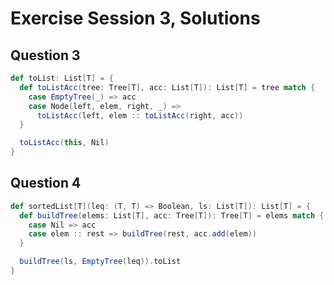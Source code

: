 # Exercise Session 3, Solutions

## Question 3

```scala
def toList: List[T] = {
  def toListAcc(tree: Tree[T], acc: List[T]): List[T] = tree match {
    case EmptyTree(_) => acc
    case Node(left, elem, right, _) =>
      toListAcc(left, elem :: toListAcc(right, acc))
  }

  toListAcc(this, Nil)
}
```

## Question 4

```scala
def sortedList[T](leq: (T, T) => Boolean, ls: List[T]): List[T] = {
  def buildTree(elems: List[T], acc: Tree[T]): Tree[T] = elems match {
    case Nil => acc
    case elem :: rest => buildTree(rest, acc.add(elem))
  }

  buildTree(ls, EmptyTree(leq)).toList
}
```
